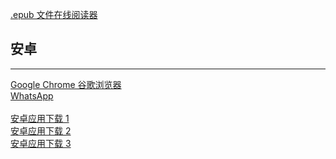 
  [.epub 文件在线阅读器](https://epub-reader.online/) 
## 安卓 
----------
  [Google Chrome 谷歌浏览器](https://www.mediafire.com/file/pl0wj6xeoegaop5/google-chrome-130-0-6723-86.apk/file) <br/>
  [WhatsApp](https://www.whatsapp.com/android)
  <br/>
  <br/>
  [安卓应用下载 1](https://apkpure.com/cn/) <br/> [安卓应用下载 2](https://cn.aptoide.com/group/applications)  <br/>[安卓应用下载 3](https://cn.uptodown.com/)
